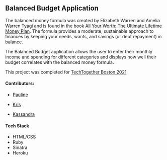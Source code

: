 ## Balanced Budget Application

The balanced money formula was created by Elizabeth Warren and Amelia Warren Tyagi and is found in the book [All Your Worth: The Ultimate Lifetime Money Plan](https://www.goodreads.com/book/show/88654.All_Your_Worth). The formula provides a moderate, sustainable approach to finances by keeping your needs, wants, and savings (or debt repayment) in balance.

The Balanced Budget application allows the user to enter their monthly income and spending for different categories and displays how well their budget correlates with the balanced money formula.

This project was completed for [TechTogether Boston 2021](https://boston.techtogether.io/)

#### Contributors:

- [Pauline](https://www.linkedin.com/in/pauline-t-75500314/)

- [Kris](https://github.com/krisingva)

- [Kassandra](https://www.linkedin.com/in/km01221/)

#### Tech Stack
- HTML/CSS
- Ruby
- Sinatra
- Heroku